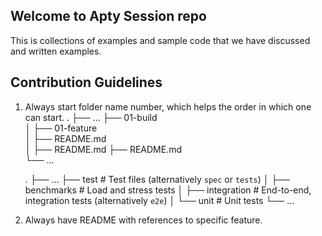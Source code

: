 ## Welcome to Apty Session repo

This is collections of examples and sample code that we have discussed and written examples. 

## Contribution Guidelines
1. Always start folder name number, which helps the order in which one can start. 
    .
    ├── ...
    ├── 01-build                
    │   ├── 01-feature        
    │       ├── README.md   
    │   ├── README.md 
    ├── README.md   
    └── ...

    .
├── ...
├── test                    # Test files (alternatively `spec` or `tests`)
│   ├── benchmarks          # Load and stress tests
│   ├── integration         # End-to-end, integration tests (alternatively `e2e`)
│   └── unit                # Unit tests
└── ...


2. Always have README with references to specific feature. 
